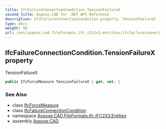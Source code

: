 ```yaml
---
title: IfcFailureConnectionCondition.TensionFailureX
second_title: Aspose.CAD for .NET API Reference
description: IfcFailureConnectionCondition property. TensionFailureX
type: docs
weight: 50
url: /net/aspose.cad.fileformats.ifc.ifc2x3.entities/ifcfailureconnectioncondition/tensionfailurex/
---
```

## IfcFailureConnectionCondition.TensionFailureX property

TensionFailureX

```csharp
public IfcForceMeasure TensionFailureX { get; set; }
```

### See Also

* class [IfcForceMeasure](../../../aspose.cad.fileformats.ifc.ifc2x3.types/ifcforcemeasure/)
* class [IfcFailureConnectionCondition](../)
* namespace [Aspose.CAD.FileFormats.Ifc.IFC2X3.Entities](../../ifcfailureconnectioncondition/)
* assembly [Aspose.CAD](../../../)


